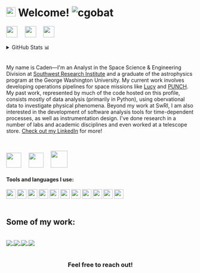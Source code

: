<h1><img src="https://upload.wikimedia.org/wikipedia/commons/2/29/Lucy_spacecraft_%28proposal_concept%29.png" width="25"/> Welcome! <img src="https://komarev.com/ghpvc/?username=cgobat&color=blue" alt="cgobat"/></h1>

<p align="left">
<a href="https://www.linkedin.com/in/caden-gobat/" target="_blank"><img height="30" src="https://brand.linkedin.com/content/dam/me/business/en-us/amp/brand-site/v2/bg/LI-Bug.svg.original.svg"></a>&nbsp;&nbsp;&nbsp;&nbsp;
<a href="https://cgobat.myportfolio.com/" target="_blank"><img height="30" src="http://iconbug.com/data/b7/256/43f075cf23f97af278ed3e874b041405.png"></a>&nbsp;&nbsp;&nbsp;&nbsp;
<a href="https://cgobat.github.io/" target="_blank"><img height="30" src="https://www.logolynx.com/images/logolynx/8d/8d22fff92e7d5249d75a8f931a1618c6.png"></a>&nbsp;&nbsp;&nbsp;&nbsp;
</p>

<details>
<summary>GitHub Stats 📊</summary>

<p align="center"> <img src="https://github-readme-stats.vercel.app/api?username=cgobat&show_icons=true&theme=dark" alt="cgobat">
<img src="https://github-readme-stats.vercel.app/api/top-langs/?username=cgobat&theme=dark">
</p>
</details>
<br>

My name is Caden—I'm an Analyst in the Space Science & Engineering Division at [Southwest Research Institute](https://www.swri.org/technical-divisions/space-science-engineering) and a graduate of the astrophysics program at the George Washington University. My current work involves developing operations pipelines for space missions like [Lucy](https://lucy.swri.edu/) and [PUNCH](https://punch.space.swri.edu/). My past work, represented by much of the code hosted on this profile, consists mostly of data analysis (primarily in Python), using obervational data to investigate physical phenomena. Beyond my work at SwRI, I am also interested in the development of software analysis tools for time-dependent processes, as well as instrumentation design. I've done research in a number of labs and academic disciplines and even worked at a telescope store. [Check out my LinkedIn](https://www.linkedin.com/in/cadengobat/) for more!

<br>

<p align="left">
<a href="https://physics.columbian.gwu.edu/" target="_blank"><img height="40" src="https://creativeservices.gwu.edu/sites/g/files/zaxdzs2746/f/downloads/gw_monogram_2c.png"></a>&nbsp;&nbsp;&nbsp;&nbsp;
<a href="https://nasa.gov/lucy/" target="_blank"><img height="40" src="http://lucy.swri.edu/img/Lucy_insignia.svg"></a>&nbsp;&nbsp;&nbsp;&nbsp;
<a href="https://blogs.nasa.gov/punch/" target="_blank"><img height="45" src="https://punch.space.swri.edu/images/punch-logo_240w.png"></a>&nbsp;&nbsp;&nbsp;&nbsp;
</p>


#### Tools and languages I use:

<code><img height="25" src="https://cdn.jsdelivr.net/npm/simple-icons@3.10.0/icons/python.svg"></code>
<code><img height="25" src="https://cdn.jsdelivr.net/npm/simple-icons@3.10.0/icons/jupyter.svg"></code>
<code><img height="25" src="https://cdn.jsdelivr.net/npm/simple-icons@3.10.0/icons/pandas.svg"></code>
<code><img height="25" src="https://cdn.jsdelivr.net/npm/simple-icons@3.10.0/icons/numpy.svg"></code>
<code><img height="25" src="https://cdn.jsdelivr.net/npm/simple-icons@3.10.0/icons/cplusplus.svg"></code>
<code><img height="25" src="https://cdn.jsdelivr.net/npm/simple-icons@3.10.0/icons/github.svg"></code>
<code><img height="25" src="https://cdn.jsdelivr.net/npm/simple-icons@3.10.0/icons/wolfram.svg"></code>
<code><img height="25" src="https://cdn.jsdelivr.net/npm/simple-icons@3.10.0/icons/gnubash.svg"></code>
<code><img height="25" src="https://cdn.jsdelivr.net/npm/simple-icons@3.10.0/icons/visualstudiocode.svg"></code>
<code><img height="25" src="https://cdn.jsdelivr.net/npm/simple-icons@3.10.0/icons/adobe.svg"></code>
<code><img height="25" src="https://cdn.jsdelivr.net/npm/simple-icons@3.10.0/icons/dassaultsystemes.svg"></code>
<br><br>


## Some of my work:
<br>

<a href="https://github.com/cgobat/dark-GRBs" target="_blank">
 <img align="center" src="https://github-readme-stats.vercel.app/api/pin/?username=cgobat&repo=dark-GRBs&theme=dark" />
</a>
<a href="https://github.com/cgobat/asymmetric_uncertainty/" target="_blank">
  <img align="center" src="https://github-readme-stats.vercel.app/api/pin/?username=cgobat&repo=asymmetric_uncertainty&theme=dark" />
</a>
<a href="https://github.com/cgobat/Be-star-binaries/" target="_blank">
  <img align="center" src="https://github-readme-stats.vercel.app/api/pin/?username=cgobat&repo=Be-star-binaries&theme=dark" />
</a>
<a href="https://github.com/cgobat/astro-instruments/" target="_blank">
  <img align="center" src="https://github-readme-stats.vercel.app/api/pin/?username=cgobat&repo=astro-instruments&theme=dark" />
</a>
<br><br>

<div align="center">

### Feel free to reach out!

</div>
